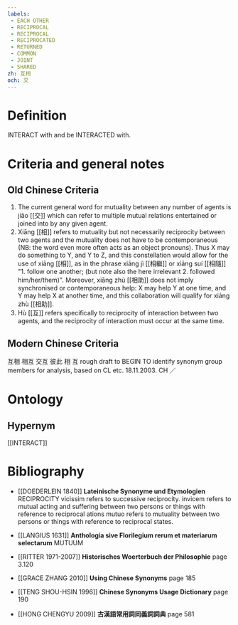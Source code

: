 ```yaml
---
labels: 
 - EACH OTHER
 - RECIPROCAL
 - RECIPROCAL
 - RECIPROCATED
 - RETURNED
 - COMMON
 - JOINT
 - SHARED
zh: 互相
och: 交
---
```


# Definition
INTERACT with and be INTERACTED with.
# Criteria and general notes
## Old Chinese Criteria
1. The current general word for mutuality between any number of agents is jiāo [[交]] which can refer to multiple mutual relations entertained or joined into by any given agent.
2. Xiāng [[相]] refers to mutuality but not necessarily reciprocity between two agents and the mutuality does not have to be contemporaneous (NB: the word even more often acts as an object pronouns). Thus X may do something to Y, and Y to Z, and this constellation would allow for the use of xiāng [[相]], as in the phrase xiāng jì [[相繼]] or xiāng suí [[相隨]] "1. follow one another; (but note also the here irrelevant 2. followed him/her/them)". Moreover, xiāng zhù [[相助]] does not imply synchronised or contemporaneous help: X may help Y at one time, and Y may help X at another time, and this collaboration will qualify for xiāng zhù [[相助]].
3. Hù [[互]] refers specifically to reciprocity of interaction between two agents, and the reciprocity of interaction must occur at the same time.
## Modern Chinese Criteria
互相
相互
交互
彼此
相
互
rough draft to BEGIN TO identify synonym group members for analysis, based on CL etc. 18.11.2003. CH ／
# Ontology

## Hypernym
[[INTERACT]]
# Bibliography
- [[DOEDERLEIN 1840]]
**Lateinische Synonyme und Etymologien** 
RECIPROCITY
vicissim refers to successive reciprocity.
invicem refers to mutual acting and suffering between two persons or things with reference to reciprocal ations
mutuo refers to mutuality between two persons or things with reference to reciprocal states.
- [[LANGIUS 1631]]
**Anthologia sive Florilegium rerum et materiarum selectarum** 
MUTUUM
- [[RITTER 1971-2007]]
**Historisches Woerterbuch der Philosophie** page 3.120

- [[GRACE ZHANG 2010]]
**Using Chinese Synonyms** page 185

- [[TENG SHOU-HSIN 1996]]
**Chinese Synonyms Usage Dictionary** page 190

- [[HONG CHENGYU 2009]]
**古漢語常用詞同義詞詞典** page 581
